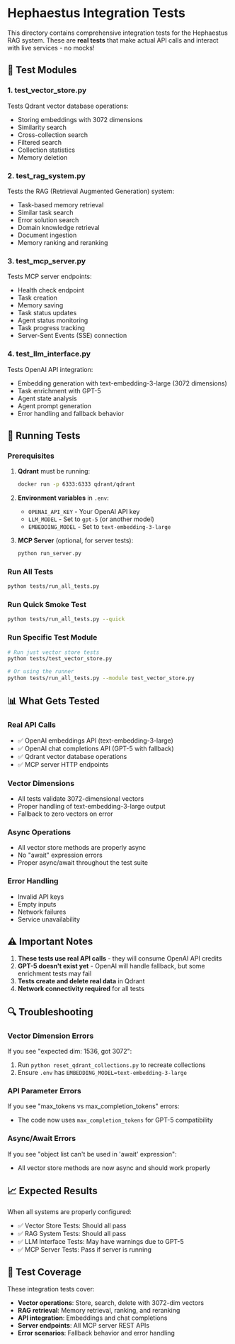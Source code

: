 # Hephaestus Integration Tests

This directory contains comprehensive integration tests for the Hephaestus RAG system. These are **real tests** that make actual API calls and interact with live services - no mocks!

## 🧪 Test Modules

### 1. **test_vector_store.py**
Tests Qdrant vector database operations:
- Storing embeddings with 3072 dimensions
- Similarity search
- Cross-collection search
- Filtered search
- Collection statistics
- Memory deletion

### 2. **test_rag_system.py**
Tests the RAG (Retrieval Augmented Generation) system:
- Task-based memory retrieval
- Similar task search
- Error solution search
- Domain knowledge retrieval
- Document ingestion
- Memory ranking and reranking

### 3. **test_mcp_server.py**
Tests MCP server endpoints:
- Health check endpoint
- Task creation
- Memory saving
- Task status updates
- Agent status monitoring
- Task progress tracking
- Server-Sent Events (SSE) connection

### 4. **test_llm_interface.py**
Tests OpenAI API integration:
- Embedding generation with text-embedding-3-large (3072 dimensions)
- Task enrichment with GPT-5
- Agent state analysis
- Agent prompt generation
- Error handling and fallback behavior

## 🚀 Running Tests

### Prerequisites
1. **Qdrant** must be running:
   ```bash
   docker run -p 6333:6333 qdrant/qdrant
   ```

2. **Environment variables** in `.env`:
   - `OPENAI_API_KEY` - Your OpenAI API key
   - `LLM_MODEL` - Set to `gpt-5` (or another model)
   - `EMBEDDING_MODEL` - Set to `text-embedding-3-large`

3. **MCP Server** (optional, for server tests):
   ```bash
   python run_server.py
   ```

### Run All Tests
```bash
python tests/run_all_tests.py
```

### Run Quick Smoke Test
```bash
python tests/run_all_tests.py --quick
```

### Run Specific Test Module
```bash
# Run just vector store tests
python tests/test_vector_store.py

# Or using the runner
python tests/run_all_tests.py --module test_vector_store.py
```

## 📊 What Gets Tested

### Real API Calls
- ✅ OpenAI embeddings API (text-embedding-3-large)
- ✅ OpenAI chat completions API (GPT-5 with fallback)
- ✅ Qdrant vector database operations
- ✅ MCP server HTTP endpoints

### Vector Dimensions
- All tests validate 3072-dimensional vectors
- Proper handling of text-embedding-3-large output
- Fallback to zero vectors on error

### Async Operations
- All vector store methods are properly async
- No "await" expression errors
- Proper async/await throughout the test suite

### Error Handling
- Invalid API keys
- Empty inputs
- Network failures
- Service unavailability

## ⚠️ Important Notes

1. **These tests use real API calls** - they will consume OpenAI API credits
2. **GPT-5 doesn't exist yet** - OpenAI will handle fallback, but some enrichment tests may fail
3. **Tests create and delete real data** in Qdrant
4. **Network connectivity required** for all tests

## 🔍 Troubleshooting

### Vector Dimension Errors
If you see "expected dim: 1536, got 3072":
1. Run `python reset_qdrant_collections.py` to recreate collections
2. Ensure `.env` has `EMBEDDING_MODEL=text-embedding-3-large`

### API Parameter Errors
If you see "max_tokens vs max_completion_tokens" errors:
- The code now uses `max_completion_tokens` for GPT-5 compatibility

### Async/Await Errors
If you see "object list can't be used in 'await' expression":
- All vector store methods are now async and should work properly

## 📈 Expected Results

When all systems are properly configured:
- ✅ Vector Store Tests: Should all pass
- ✅ RAG System Tests: Should all pass
- ✅ LLM Interface Tests: May have warnings due to GPT-5
- ✅ MCP Server Tests: Pass if server is running

## 🎯 Test Coverage

These integration tests cover:
- **Vector operations**: Store, search, delete with 3072-dim vectors
- **RAG retrieval**: Memory retrieval, ranking, and reranking
- **API integration**: Embeddings and chat completions
- **Server endpoints**: All MCP server REST APIs
- **Error scenarios**: Fallback behavior and error handling